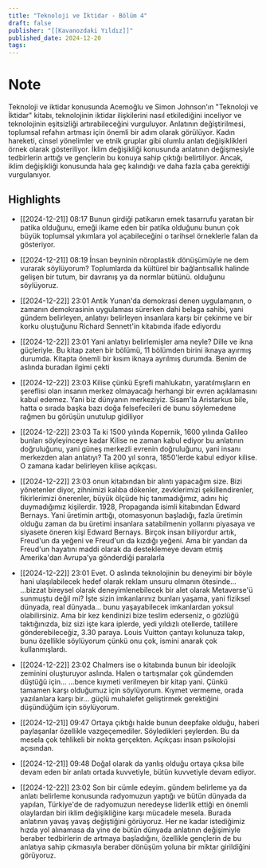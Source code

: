 ```yaml
---
title: "Teknoloji ve İktidar - Bölüm 4"
draft: false
publisher: "[[Kavanozdaki Yıldız]]"
published_date: 2024-12-20
tags:
---
```

# Note
 Teknoloji ve iktidar konusunda Acemoğlu ve Simon Johnson'ın "Teknoloji ve İktidar" kitabı, teknolojinin iktidar ilişkilerini nasıl etkilediğini inceliyor ve teknolojinin eşitsizliği artırabileceğini vurguluyor.
Anlatının değiştirilmesi, toplumsal refahın artması için önemli bir adım olarak görülüyor. Kadın hareketi, cinsel yönelimler ve etnik gruplar gibi olumlu anlatı değişiklikleri örnek olarak gösteriliyor.
İklim değişikliği konusunda anlatının değişmesiyle tedbirlerin arttığı ve gençlerin bu konuya sahip çıktığı belirtiliyor. Ancak, iklim değişikliği konusunda hala geç kalındığı ve daha fazla çaba gerektiği vurgulanıyor.


## Highlights
* [[2024-12-21]] 08:17  Bunun girdiği patikanın emek tasarrufu yaratan bir patika olduğunu, emeği ikame eden bir patika olduğunu bunun çok büyük toplumsal yıkımlara yol açabileceğini o tarihsel örneklerle falan da gösteriyor.

* [[2024-12-21]] 08:19  İnsan beyninin nöroplastik dönüşümüyle ne dem vurarak söylüyorum? Toplumlarda da kültürel bir bağlantısallık halinde gelişen bir tutum, bir davranış ya da normlar bütünü. olduğunu söylüyoruz.

* [[2024-12-22]] 23:01  Antik Yunan'da demokrasi denen uygulamanın, o zamanın demokrasinin uygulaması sürerken dahi belaga sahibi, yani gündem belirleyen, anlatıyı belirleyen insanlara karşı bir çekinme ve bir korku oluştuğunu Richard Sennett'in kitabında ifade ediyordu

* [[2024-12-22]] 23:01  Yani anlatıyı belirlemişler ama neyle? Dille ve ikna güçleriyle. Bu kitap zaten bir bölümü, 11 bölümden birini iknaya ayırmış durumda. Kitapta önemli bir kısım iknaya ayrılmış durumda. Benim de aslında buradan ilgimi çekti

* [[2024-12-22]] 23:03  Kilise çünkü Eşrefi mahlukatın, yaratılmışların en şereflisi olan insanın merkez olmayacağı herhangi bir evren açıklamasını kabul edemez. Yani biz dünyanın merkeziyiz. Sisam'la Aristarkus bile, hatta o sırada başka bazı doğa felsefecileri de bunu söylemedene rağmen bu görüşün unutulup gidiliyor

* [[2024-12-22]] 23:03  Ta ki 1500 yılında Kopernik, 1600 yılında Galileo bunları söyleyinceye kadar Kilise ne zaman kabul ediyor bu anlatının doğruluğunu, yani güneş merkezli evrenin doğruluğunu, yani insanı merkezden alan anlatıyı? Ta 200 yıl sonra, 1850'lerde kabul ediyor kilise. O zamana kadar belirleyen kilise açıkçası.

* [[2024-12-22]] 23:03  onun kitabından bir alıntı yapacağım size. Bizi yönetenler diyor, zihnimizi kalıba dökenler, zevklerimizi şekillendirenler, fikirlerimizi önerenler, büyük ölçüde hiç tanımadığımız, adını hiç duymadığımız kişilerdir. 1928, Propaganda isimli kitabından Edward Bernays. Yani üretimin arttığı, otomasyonun başladığı, fazla üretimin olduğu zaman da bu üretimi insanlara satabilmenin yollarını piyasaya ve siyasete öneren kişi Edward Bernays. Birçok insan biliyordur artık, Freud'un da yeğeni ve Freud'un da kızdığı yeğeni. Ama bir yandan da Freud'un hayatını maddi olarak da desteklemeye devam etmiş Amerika'dan Avrupa'ya gönderdiği paralarla

* [[2024-12-22]] 23:01  Evet. O aslında teknolojinin bu deneyimi bir böyle hani ulaşılabilecek hedef olarak reklam unsuru olmanın ötesinde... ...bizzat bireysel olarak deneyimlenebilecek bir alet olarak Metaverse'ü sunmuştu değil mi? İşte sizin imkanlarınız bunları yaşama, yani fiziksel dünyada, real dünyada... bunu yaşayabilecek imkanlardan yoksul olabilirsiniz. Ama bir kez kendinizi bize teslim ederseniz, o gözlüğü taktığınızda, biz sizi işte kara iplerde, yedi yıldızlı otellerde, tatillere gönderebileceğiz, 3.30 paraya. Louis Vuitton çantayı kolunuza takıp, bunu özellikle söylüyorum çünkü onu çok, ismini anarak çok kullanmışlardı.

* [[2024-12-22]] 23:02  Chalmers ise o kitabında bunun bir ideolojik zeminini oluşturuyor aslında. Halen o tartışmalar çok gündemden düştüğü için... ...bence kıymeti verilmeyen bir kitap yani. Çünkü tamamen karşı olduğumuz için söylüyorum. Kıymet vermeme, orada yazılanlara karşı bir... güçlü muhalefet geliştirmek gerektiğini düşündüğüm için söylüyorum.

* [[2024-12-21]] 09:47  Ortaya çıktığı halde bunun deepfake olduğu, haberi paylaşanlar özellikle vazgeçemediler. Söyledikleri şeylerden. Bu da mesela çok tehlikeli bir nokta gerçekten. Açıkçası insan psikolojisi açısından.

* [[2024-12-21]] 09:48  Doğal olarak da yanlış olduğu ortaya çıksa bile devam eden bir anlatı ortada kuvvetiyle, bütün kuvvetiyle devam ediyor.

* [[2024-12-22]] 23:02  Son bir cümle edeyim. gündem belirleme ya da anlatı belirleme konusunda radyomuzun yaptığı ve bütün dünyada da yapılan, Türkiye'de de radyomuzun neredeyse liderlik ettiği en önemli olaylardan biri iklim değişikliğine karşı mücadele mesela. Burada anlatının yavaş yavaş değiştiğini görüyoruz. Her ne kadar istediğimiz hızda yol alınamasa da yine de bütün dünyada anlatının değişimiyle beraber tedbirlerin de artmaya başladığını, özellikle gençlerin de bu anlatıya sahip çıkmasıyla beraber dönüşüm yoluna bir miktar girildiğini görüyoruz.

